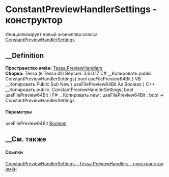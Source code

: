# ConstantPreviewHandlerSettings - конструктор
Инициализирует новый экземпляр класса
[ConstantPreviewHandlerSettings](T_Tessa_PreviewHandlers_ConstantPreviewHandlerSettings.htm)
##  __Definition
 **Пространство имён:** [Tessa.PreviewHandlers](N_Tessa_PreviewHandlers.htm)  
 **Сборка:** Tessa (в Tessa.dll) Версия: 3.6.0.17
C# __Копировать
     public ConstantPreviewHandlerSettings(
    	bool useFilePreview64Bit
    )
VB __Копировать
     Public Sub New ( 
    	useFilePreview64Bit As Boolean
    )
C++ __Копировать
     public:
    ConstantPreviewHandlerSettings(
    	bool useFilePreview64Bit
    )
F# __Копировать
     new : 
            useFilePreview64Bit : bool -> ConstantPreviewHandlerSettings
#### Параметры
useFilePreview64Bit
[Boolean](https://learn.microsoft.com/dotnet/api/system.boolean)
## __См. также
#### Ссылки
[ConstantPreviewHandlerSettings -
](T_Tessa_PreviewHandlers_ConstantPreviewHandlerSettings.htm)
[Tessa.PreviewHandlers - пространство имён](N_Tessa_PreviewHandlers.htm)
